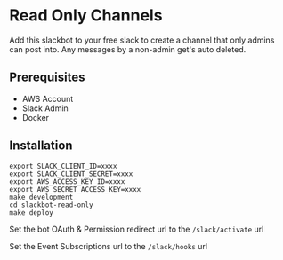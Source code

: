 # Read Only Channels

Add this slackbot to your free slack to create a channel that only admins can post into. Any messages
by a non-admin get's auto deleted.

## Prerequisites

- AWS Account
- Slack Admin
- Docker

## Installation

```
export SLACK_CLIENT_ID=xxxx
export SLACK_CLIENT_SECRET=xxxx
export AWS_ACCESS_KEY_ID=xxxx
export AWS_SECRET_ACCESS_KEY=xxxx
make development
cd slackbot-read-only
make deploy
```

Set the bot OAuth & Permission redirect url to the `/slack/activate` url

Set the Event Subscriptions url to the `/slack/hooks` url